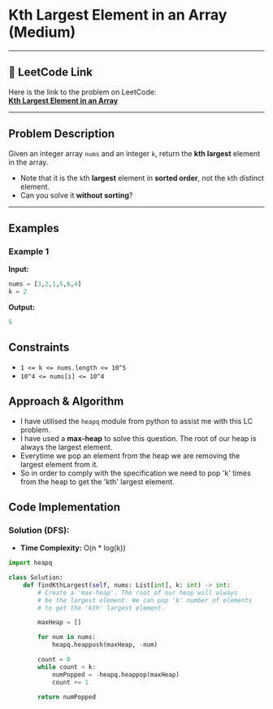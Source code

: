 # Kth Largest Element in an Array (Medium)

---

## 🔗 LeetCode Link

Here is the link to the problem on LeetCode:  
[**Kth Largest Element in an Array**](https://leetcode.com/problems/kth-largest-element-in-an-array/)

---

## Problem Description

Given an integer array `nums` and an integer `k`, return the **kth largest** element in the array.

- Note that it is the `k`th **largest** element in **sorted order**, not the `k`th distinct element.
- Can you solve it **without sorting**?

---

## Examples

### **Example 1**

**Input:**
```python
nums = [3,2,1,5,6,4]
k = 2
```

**Output:**
```python
5
```

## Constraints

- `1 <= k <= nums.length <= 10^5`
- `10^4 <= nums[i] <= 10^4`

## Approach & Algorithm

- I have utilised the `heapq` module from python to assist me with this LC problem.
- I have used a **max-heap** to solve this question. The root of our heap is always the largest element.
- Everytime we pop an element from the heap we are removing the largest element from it.
- So in order to comply with the specification we need to pop 'k' times from the heap to get the 'kth' largest element.

## Code Implementation

### Solution (DFS):

- **Time Complexity:** O(n \* log(k))

```python
import heapq

class Solution:
    def findKthLargest(self, nums: List[int], k: int) -> int:
        # Create a 'max-heap'. The root of our heap will always
        # be the largest element. We can pop 'k' number of elements
        # to get the 'kth' largest element.

        maxHeap = []

        for num in nums:
            heapq.heappush(maxHeap, -num)

        count = 0
        while count < k:
            numPopped = -heapq.heappop(maxHeap)
            count += 1

        return numPopped
```